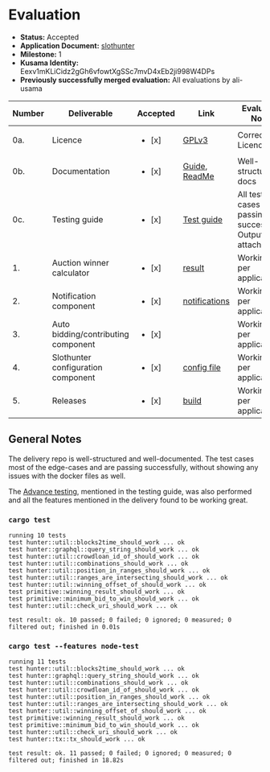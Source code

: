 # Evaluation

- **Status:** Accepted
- **Application Document:** [slothunter](https://github.com/w3f/Grants-Program/blob/master/applications/slothunter.md) 
- **Milestone:** 1
- **Kusama Identity:** Eexv1mKLiCidz2gGh6vfowtXgSSc7mvD4xEb2ji998W4DPs
- **Previously successfully merged evaluation:** All evaluations by ali-usama

| Number | Deliverable                         | Accepted               | Link                                                                                                                                           | Evaluation Notes                                           |
|--------|-------------------------------------|------------------------|------------------------------------------------------------------------------------------------------------------------------------------------|------------------------------------------------------------|
| 0a.    | Licence                             | <ul><li>[x] </li></ul> | [GPLv3](https://github.com/hack-ink/slothunter/blob/main/LICENSE)                                                                              | Correct Licence                                            |
| 0b.    | Documentation                       | <ul><li>[x] </li></ul> | [Guide](https://github.com/hack-ink/slothunter/blob/main/test/guide.md),<br/>[ReadMe](https://github.com/hack-ink/slothunter/tree/main#readme) | Well-structured docs                                       |
| 0c.    | Testing guide                       | <ul><li>[x] </li></ul> | [Test guide](https://github.com/hack-ink/slothunter/blob/main/test/guide.md#test-guide)                                                        | All test cases passing successfully. Outputs are attached. |
| 1.     | Auction winner calculator           | <ul><li>[x] </li></ul> | [result](https://github.com/hack-ink/slothunter/blob/main/src/primitive.rs#L104)                                                               | Working as per application                                 |
| 2.     | Notification component              | <ul><li>[x] </li></ul> | [notifications](https://github.com/hack-ink/slothunter/blob/main/src/hunter.rs#L162)                                                           | Working as per application                                 |
| 3.     | Auto bidding/contributing component | <ul><li>[x] </li></ul> |                                                                                                                                                | Working as per application                                 |
| 4.     | Slothunter configuration component  | <ul><li>[x] </li></ul> | [config file](https://github.com/hack-ink/slothunter/blob/main/test/integration/rococo.toml)                                                   | Working as per application                                 |
| 5.     | Releases                            | <ul><li>[x] </li></ul> | [build](https://github.com/hack-ink/slothunter/blob/main/build.rs)                                                                             | Working as per application                                 |


## General Notes

The delivery repo is well-structured and well-documented. The test cases most of the edge-cases and are passing successfully, without showing any issues with the docker files as well.

The [Advance testing](https://github.com/hack-ink/slothunter/blob/main/test/guide.md#advance-test), mentioned in the testing guide, was also performed and all the features mentioned in the delivery found to be working great. 
### `cargo test`
```
running 10 tests
test hunter::util::blocks2time_should_work ... ok
test hunter::graphql::query_string_should_work ... ok
test hunter::util::crowdloan_id_of_should_work ... ok
test hunter::util::combinations_should_work ... ok
test hunter::util::position_in_ranges_should_work ... ok
test hunter::util::ranges_are_intersecting_should_work ... ok
test hunter::util::winning_offset_of_should_work ... ok
test primitive::winning_result_should_work ... ok
test primitive::minimum_bid_to_win_should_work ... ok
test hunter::util::check_uri_should_work ... ok

test result: ok. 10 passed; 0 failed; 0 ignored; 0 measured; 0 filtered out; finished in 0.01s
```

### `cargo test --features node-test`
```
running 11 tests
test hunter::util::blocks2time_should_work ... ok
test hunter::graphql::query_string_should_work ... ok
test hunter::util::combinations_should_work ... ok
test hunter::util::crowdloan_id_of_should_work ... ok
test hunter::util::position_in_ranges_should_work ... ok
test hunter::util::ranges_are_intersecting_should_work ... ok
test hunter::util::winning_offset_of_should_work ... ok
test primitive::winning_result_should_work ... ok
test primitive::minimum_bid_to_win_should_work ... ok
test hunter::util::check_uri_should_work ... ok
test hunter::tx::tx_should_work ... ok

test result: ok. 11 passed; 0 failed; 0 ignored; 0 measured; 0 filtered out; finished in 18.82s

```